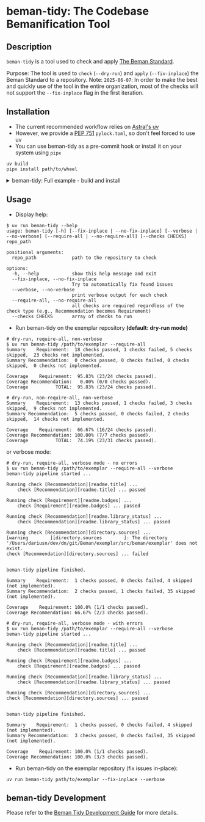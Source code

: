 # beman-tidy: The Codebase Bemanification Tool

<!--
SPDX-License-Identifier: Apache-2.0 WITH LLVM-exception
-->

## Description

`beman-tidy` is a tool used to check and apply
[The Beman Standard](https://github.com/bemanproject/beman/blob/main/docs/beman_standard.md).

Purpose: The tool is used to `check` (`--dry-run`) and `apply` (`--fix-inplace`) the Beman Standard to a repository.
Note: `2025-06-07`: In order to make the best and quickly use of the tool in the entire organization, most of the
checks will not support the `--fix-inplace` flag in the first iteration.

## Installation

- The current recommended workflow relies on [Astral's uv](https://docs.astral.sh/uv/)
- However, we provide a [PEP 751](https://peps.python.org/pep-0751/) `pylock.toml`, so don't feel forced to use uv
- You can use beman-tidy as a pre-commit hook or install it on your system using `pipx`

```shell
uv build
pipx install path/to/wheel
```

<details>
<summary>beman-tidy: Full example - build and install</summary>

```shell
$ uv build
Building source distribution...
Building wheel from source distribution...
Successfully built dist/beman_tidy-0.1.0.tar.gz
Successfully built dist/beman_tidy-0.1.0-py3-none-any.whl

$ pipx install dist/beman_tidy-0.1.0-py3-none-any.whl
Installing to existing venv 'beman-tidy'
  installed package beman-tidy 0.1.0, installed using Python 3.13.4
  These apps are now globally available
    - beman-tidy
...
You will need to open a new terminal or re-login for the PATH changes to take effect. Alternatively, you can source your shell's config file with e.g. 'source ~/.bashrc'.

$ beman-tidy --help
usage: beman-tidy [-h] [--fix-inplace | --no-fix-inplace] [--verbose | --no-verbose] [--checks CHECKS] repo_path
...
```

</details>

## Usage

- Display help:

```shell
$ uv run beman-tidy --help
usage: beman-tidy [-h] [--fix-inplace | --no-fix-inplace] [--verbose | --no-verbose] [--require-all | --no-require-all] [--checks CHECKS] repo_path

positional arguments:
  repo_path             path to the repository to check

options:
  -h, --help            show this help message and exit
  --fix-inplace, --no-fix-inplace
                        Try to automatically fix found issues
  --verbose, --no-verbose
                        print verbose output for each check
  --require-all, --no-require-all
                        all checks are required regardless of the check type (e.g., Recommendation becomes Requirement)
  --checks CHECKS       array of checks to run
```

- Run beman-tidy on the exemplar repository **(default: dry-run mode)**

```shell
# dry-run, require-all, non-verbose
$ uv run beman-tidy /path/to/exemplar --require-all
Summary    Requirement:  18 checks passed, 1 checks failed, 5 checks skipped,  23 checks not implemented.
Summary Recommendation:  0 checks passed, 0 checks failed, 0 checks skipped,  0 checks not implemented.

Coverage    Requirement:  95.83% (23/24 checks passed).
Coverage Recommendation:   0.00% (0/0 checks passed).
Coverage          TOTAL:  95.83% (23/24 checks passed).

# dry-run, non-require-all, non-verbose
Summary    Requirement:  13 checks passed, 1 checks failed, 3 checks skipped,  9 checks not implemented.
Summary Recommendation:  5 checks passed, 0 checks failed, 2 checks skipped,  14 checks not implemented.

Coverage    Requirement:  66.67% (16/24 checks passed).
Coverage Recommendation: 100.00% (7/7 checks passed).
Coverage          TOTAL:  74.19% (23/31 checks passed).
```

or verbose mode:

```shell
# dry-run, require-all, verbose mode - no errors
$ uv run beman-tidy /path/to/exemplar --require-all --verbose
beman-tidy pipeline started ...

Running check [Recommendation][readme.title] ...
    check [Recommendation][readme.title] ... passed

Running check [Requirement][readme.badges] ...
    check [Requirement][readme.badges] ... passed

Running check [Recommendation][readme.library_status] ...
    check [Recommendation][readme.library_status] ... passed

Running check [Recommendation][directory.sources] ...
[warning        ][directory.sources        ]: The directory '/Users/dariusn/dev/dn/git/Beman/exemplar/src/beman/exemplar' does not exist.
check [Recommendation][directory.sources] ... failed


beman-tidy pipeline finished.

Summary    Requirement:  1 checks passed, 0 checks failed, 4 skipped (not implemented).
Summary Recommendation:  2 checks passed, 1 checks failed, 35 skipped (not implemented).

Coverage    Requirement: 100.0% (1/1 checks passed).
Coverage Recommendation: 66.67% (2/3 checks passed).
```

```shell
# dry-run, require-all, verbose mode - with errors
$ uv run beman-tidy /path/to/exemplar --require-all --verbose
beman-tidy pipeline started ...

Running check [Recommendation][readme.title] ...
    check [Recommendation][readme.title] ... passed

Running check [Requirement][readme.badges] ...
    check [Requirement][readme.badges] ... passed

Running check [Recommendation][readme.library_status] ...
    check [Recommendation][readme.library_status] ... passed

Running check [Recommendation][directory.sources] ...
check [Recommendation][directory.sources] ... passed


beman-tidy pipeline finished.

Summary    Requirement:  1 checks passed, 0 checks failed, 4 skipped (not implemented).
Summary Recommendation:  3 checks passed, 0 checks failed, 35 skipped (not implemented).

Coverage    Requirement: 100.0% (1/1 checks passed).
Coverage Recommendation: 100.0% (3/3 checks passed).
```

- Run beman-tidy on the exemplar repository (fix issues in-place):

```shell
uv run beman-tidy path/to/exemplar --fix-inplace --verbose
```

## beman-tidy Development

Please refer to the [Beman Tidy Development Guide](./docs/dev-guide.md) for more details.
